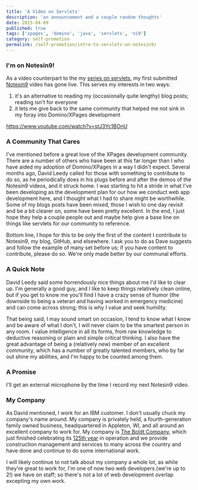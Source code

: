 ```yaml
---
title: 'A Video on Servlets'
description: 'an announcement and a couple random thoughts'
date: 2015-04-09
published: true
tags: ['xpages', 'domino', 'java', 'servlets', 'ni9']
category: self-promotion
permalink: /self-promotion/intro-to-servlets-on-notesin9/
---
```


### I'm on Notesin9!

As a video counterpart to the my [series on servlets](/servlet-series/), my first submitted [Notesin9](https://www.notesin9.com/2015/04/09/notesin9-173-getting-started-with-servlets/) video has gone live. This serves my interests in two ways:

1. it's an alternative to reading my (occasionally quite lengthy) blog posts; reading isn't for everyone
2. it lets me give back to the same community that helped me not sink in my foray into Domino/XPages development

https://www.youtube.com/watch?v=stJ3Yc1BOnU

### A Community That Cares

I've mentioned before a great love of the XPages development community. There are a number of others who have been at this far longer than I who have aided my adoption of Domino/XPages in a way I didn't expect. Several months ago, David Leedy called for those with something to contribute to do so, as he periodically does in his plugs before and after the demos of the Notesin9 videos, and it struck home. I was starting to hit a stride in what I've been developing as the development plan for our how we conduct web app development here, and I thought what I had to share might be worthwhile. Some of my blogs posts have been mixed, those I wish to one day revisit and be a bit clearer on, some have been pretty excellent. In the end, I just hope they help a couple people out and maybe help give a base line on things like servlets for our community to reference.

Bottom line, I hope for this to be only the first of the content I contribute to Notesin9, my blog, GitHub, and elsewhere. I ask you to do as Dave suggests and follow the example of many set before us; if you have content to contribute, please do so. We're only made better by our communal efforts.

### A Quick Note

David Leedy said some horrendously nice things about me I'd like to clear up. I'm generally a good guy, and I like to keep things relatively clean online, but if you get to know me you'll find I have a crazy sense of humor (the downside to being a veteran and having worked in emergency medicine) and can come across strong; this is why I value and seek humility.

That being said, I may sound smart on occasion, I tend to know what I know and be aware of what I don't, I will never claim to be the smartest person in any room. I value intelligence in all its forms, from raw knowledge to deductive reasoning or plain and simple critical thinking. I also have the great advantage of being a (relatively new) member of an excellent community, which has a number of greatly talented members, who by far out shine my abilities, and I'm happy to be counted among them.


### A Promise

I'll get an external microphone by the time I record my next Notesin9 video.

### My Company

As David mentioned, I work for an IBM customer. I don't usually chuck my company's name around. My company is privately held, a fourth-generation family owned business, headquartered in Appleton, WI, and all around an excellent company to work for. My company is [The Boldt Company](https://www.theboldtcompany.com/), which just finished celebrating its [125th year](https://www.theboldtcompany.com/125-anniversary/home.php) in operation and we provide construction management and services to many across the country and have done and continue to do some international work.

I will likely continue to not talk about my company a whole lot, as while they're great to work for, I'm one of now two web developers (we're up to 2!) we have on staff; so there's not a lot of web development overlap excepting my own work.
